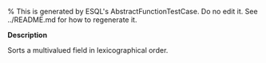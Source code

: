 % This is generated by ESQL's AbstractFunctionTestCase. Do no edit it. See ../README.md for how to regenerate it.

**Description**

Sorts a multivalued field in lexicographical order.


